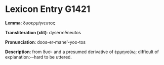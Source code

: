 # Lexicon Entry G1421

**Lemma**: δυσερμήνευτος

**Transliteration (xlit)**: dysermḗneutos

**Pronunciation**: doos-er-mane'-yoo-tos

**Description**:
from δυσ- and a presumed derivative of ἑρμηνεύω; difficult of explanation:--hard to be uttered.

